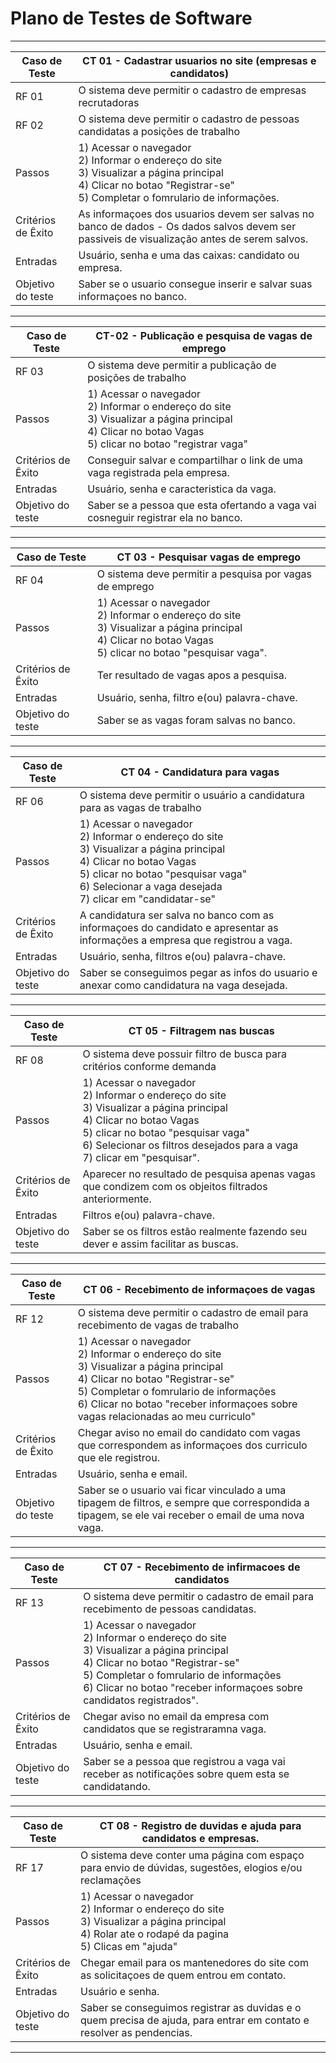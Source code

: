 # Plano de Testes de Software

<div align = "center">
  
-----------------------------------------------------------------------------------------------------------------------------------------------------------------------
|Caso de Teste |CT 01 - Cadastrar usuarios no site (empresas e candidatos) | 
|--------------------|------------------------------------|
| RF 01 | O sistema deve permitir o cadastro de empresas recrutadoras | 
| RF 02 | O sistema deve permitir o cadastro de pessoas candidatas a posições de trabalho | 
| Passos	| 1) Acessar o navegador <br/> 2) Informar o endereço do site <br/> 3) Visualizar a página principal <br/> 4) Clicar no botao "Registrar-se" <br/> 5) Completar o fomrulario de informações. |
| Critérios de Êxito | As informaçoes dos usuarios devem ser salvas no banco de dados - Os dados salvos devem ser passiveis de visualização antes de serem salvos. | 
| Entradas | Usuário, senha e uma das caixas: candidato ou empresa.
| Objetivo do teste | Saber se o usuario consegue inserir e salvar suas informaçoes no banco. | 
-----------------------------------------------------------------------------------------------------------------------------------------------------------------------

|Caso de Teste | CT-02 - Publicação e pesquisa de vagas de emprego |
|--------------------|------------------------------------|
| RF 03 | O sistema deve permitir a publicação de posições de trabalho|
|Passos | 1) Acessar o navegador <br/> 2) Informar o endereço do site <br/> 3) Visualizar a página principal <br/> 4) Clicar no botao Vagas <br/> 5) clicar no botao "registrar vaga" |
|Critérios de Êxito | Conseguir salvar e compartilhar o link de uma vaga registrada pela empresa.|
|Entradas| Usuário, senha e caracteristica da vaga.
|Objetivo do teste | Saber se a pessoa que esta ofertando a vaga vai cosneguir registrar ela no banco.                                         |

-----------------------------------------------------------------------------------------------------------------------------------------------------------------------
|Caso de Teste | CT 03 - Pesquisar vagas de emprego |
|--------------------|------------------------------------|
| RF 04 | O sistema deve permitir a pesquisa por vagas de emprego|
|Passos | 1) Acessar o navegador <br/> 2) Informar o endereço do site <br/> 3) Visualizar a página principal <br/> 4) Clicar no botao Vagas <br/> 5) clicar no botao "pesquisar vaga".|
|Critérios de Êxito | Ter resultado de vagas apos a pesquisa.|
|Entradas| Usuário, senha, filtro e(ou) palavra-chave.
|Objetivo do teste | Saber se as vagas foram salvas no banco.|

-----------------------------------------------------------------------------------------------------------------------------------------------------------------------
|Caso de Teste | CT 04 - Candidatura para vagas |
|--------------------|------------------------------------|
| RF 06 | O sistema deve permitir o usuário a candidatura para as vagas de trabalho |
|Passos | 1) Acessar o navegador <br/> 2) Informar o endereço do site <br/> 3) Visualizar a página principal <br/> 4) Clicar no botao Vagas <br/> 5) clicar no botao "pesquisar vaga" <br/> 6) Selecionar a vaga desejada <br/> 7) clicar em "candidatar-se" |
|Critérios de Êxito | A candidatura ser salva no banco com as informaçoes do candidato e apresentar as informações a empresa que registrou a vaga.|
|Entradas |  Usuário, senha, filtros e(ou) palavra-chave.
|Objetivo do teste | Saber se conseguimos pegar as infos do usuario e anexar como candidatura na vaga desejada.|

-----------------------------------------------------------------------------------------------------------------------------------------------------------------------
|Caso de Teste | CT 05 - Filtragem nas buscas |
|--------------------|------------------------------------|
| RF 08 | O sistema deve possuir filtro de busca para critérios conforme demanda| 
|Passos | 1) Acessar o navegador <br/> 2) Informar o endereço do site <br/> 3) Visualizar a página principal <br/> 4) Clicar no botao Vagas <br/> 5) clicar no botao "pesquisar vaga" <br/> 6) Selecionar os filtros desejados para a vaga <br/> 7) clicar em "pesquisar".|
|Critérios de Êxito | Aparecer no resultado de pesquisa apenas vagas que condizem com os objeitos filtrados anteriormente.|
|Entradas| Filtros e(ou) palavra-chave.
|Objetivo do teste | Saber se os filtros estão realmente fazendo seu dever e assim facilitar as buscas.|
  
-----------------------------------------------------------------------------------------------------------------------------------------------------------------------
|Caso de Teste | CT 06 - Recebimento de informaçoes de vagas |
|--------------------|------------------------------------|
| RF 12 | O sistema deve permitir o cadastro de email para recebimento de vagas de trabalho|
|Passos | 1) Acessar o navegador <br/> 2) Informar o endereço do site <br/> 3) Visualizar a página principal <br/> 4) Clicar no botao "Registrar-se" <br/> 5) Completar o fomrulario de informações <br/> 6) Clicar no botao "receber informaçoes sobre vagas relacionadas ao meu curriculo"|
|Critérios de Êxito | Chegar aviso no email do candidato com vagas que correspondem as informaçoes dos curriculo que ele registrou.|
|Entradas| Usuário, senha e email.
|Objetivo do teste | Saber se o usuario vai ficar vinculado a uma tipagem de filtros, e sempre que correspondida a tipagem, se ele vai receber o email de uma nova vaga.|

-----------------------------------------------------------------------------------------------------------------------------------------------------------------------
|Caso de Teste | CT 07 - Recebimento de infirmacoes de candidatos|
|--------------------|------------------------------------|
| RF 13 | O sistema deve permitir o cadastro de email para recebimento de pessoas candidatas.|
|Passos | 1) Acessar o navegador <br/> 2) Informar o endereço do site <br/> 3) Visualizar a página principal <br/> 4) Clicar no botao "Registrar-se" <br/> 5) Completar o fomrulario de informações <br/> 6) Clicar no botao "receber informaçoes sobre candidatos registrados".|
|Critérios de Êxito | Chegar aviso no email da empresa com candidatos que se registraramna vaga.|
|Entradas| Usuário, senha e email.
|Objetivo do teste | Saber se a pessoa que registrou a vaga vai receber as notificações sobre quem esta se candidatando.|

-----------------------------------------------------------------------------------------------------------------------------------------------------------------------
|Caso de Teste | CT 08 - Registro de duvidas e ajuda para candidatos e empresas.|
|--------------------|------------------------------------|
| RF 17 | O sistema deve conter uma página com espaço para envio de dúvidas, sugestões, elogios e/ou reclamações|
|Passos | 1) Acessar o navegador <br/> 2) Informar o endereço do site <br/> 3) Visualizar a página principal <br/> 4) Rolar ate o rodapé da pagina <br/> 5) Clicas em "ajuda"|
|Critérios de Êxito | Chegar email para os mantenedores do site com as solicitaçoes de quem entrou em contato.|
|Entradas| Usuário e senha.
|Objetivo do teste | Saber se conseguimos registrar as duvidas e o quem precisa de ajuda, para entrar em contato e resolver as pendencias.|
-----------------------------------------------------------------------------------------------------------------------------------------------------------------------
